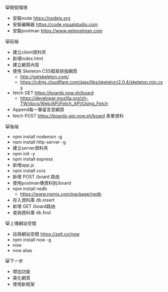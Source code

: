 😸開發環境
+ 安裝node https://nodejs.org
+ 安裝編輯器 https://code.visualstudio.com
+ 安裝postman https://www.getpostman.com

😸前端
+ 建立client資料夾
+ 新增index.html
+ 建立網頁內容
+ 使用 Skeleton CSS框架排版網頁
  + http://getskeleton.com/
  + https://cdnjs.cloudflare.com/ajax/libs/skeleton/2.0.4/skeleton.min.css
+ fetch GET https://boards.now.sh/board
  + https://developer.mozilla.org/zh-TW/docs/Web/API/Fetch_API/Using_Fetch
+ Append每一筆留言至網頁
+ fetch POST https://boards-api.now.sh/board 表單資料

😸後端
+ npm install nodemon -g
+ npm install http-server -g
+ 建立server資料夾
+ npm init -y
+ npm install express
+ 新增app.js
+ npm install cors
+ 新增 POST /board 路由
+ 使用postman傳資料到/board
+ npm install nedb
  + https://www.npmjs.com/package/nedb
+ 存入資料庫 db.insert
+ 新增 GET /board路由
+ 查詢資料庫 db.find

😸上傳網站空間
+ 註冊網站空間 https://zeit.co/now
+ npm install now -g
+ now
+ now alias

😸下一步
+ 增加功能
+ 美化網頁
+ 使用新框架
